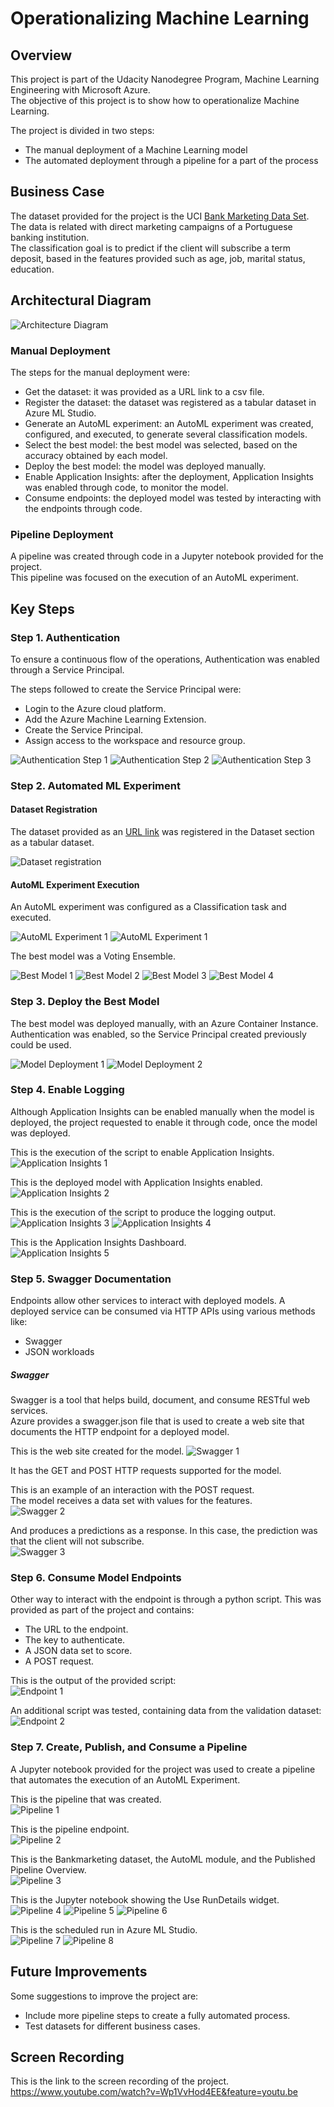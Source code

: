 # Operationalizing Machine Learning

## Overview
This project is part of the Udacity Nanodegree Program, Machine Learning Engineering with Microsoft Azure.  
The objective of this project is to show how to operationalize Machine Learning.  

The project is divided in two steps:  
* The manual deployment of a Machine Learning model
* The automated deployment through a pipeline for a part of the process




## Business Case
The dataset provided for the project is the UCI [Bank Marketing Data Set](https://archive.ics.uci.edu/ml/datasets/Bank+Marketing).  
The data is related with direct marketing campaigns of a Portuguese banking institution.  
The classification goal is to predict if the client will subscribe a term deposit, based in the features provided such as age, job, marital status, education.  





## Architectural Diagram

![Architecture Diagram](images/Architecture_Diagram.png)


### Manual Deployment
The steps for the manual deployment were:  
* Get the dataset: it was provided as a URL link to a csv file.  
* Register the dataset: the dataset was registered as a tabular dataset in Azure ML Studio.  
* Generate an AutoML experiment: an AutoML experiment was created, configured, and executed, to generate several classification models.  
* Select the best model: the best model was selected, based on the accuracy obtained by each model.  
* Deploy the best model: the model was deployed manually.  
* Enable Application Insights: after the deployment, Application Insights was enabled through code, to monitor the model.  
* Consume endpoints: the deployed model was tested by interacting with the endpoints through code.  


### Pipeline Deployment
A pipeline was created through code in a Jupyter notebook provided for the project.  
This pipeline was focused on the execution of an AutoML experiment.  





## Key Steps

### Step 1. Authentication
To ensure a continuous flow of the operations, Authentication was enabled through a Service Principal.  

The steps followed to create the Service Principal were:  
* Login to the Azure cloud platform.  
* Add the Azure Machine Learning Extension.  
* Create the Service Principal.  
* Assign access to the workspace and resource group.  

![Authentication Step 1](images/1.%20Authentication/1_Create_Service_Principal.png)
![Authentication Step 2](images/1.%20Authentication/2_Get_objectid.png)
![Authentication Step 3](images/1.%20Authentication/3_Assign_sp.png)


### Step 2. Automated ML Experiment

#### Dataset Registration
The dataset provided as an [URL link](https://automlsamplenotebookdata.blob.core.windows.net/automl-sample-notebook-data/bankmarketing_train.csv) was registered in the Dataset section as a tabular dataset.  

![Dataset registration](images/2.%20AutoML%20Experiment/1_BankMarketing_Dataset.png)


#### AutoML Experiment Execution
An AutoML experiment was configured as a Classification task and executed.  

![AutoML Experiment 1](images/2.%20AutoML%20Experiment/2_Completed_Experiment_1.png)
![AutoML Experiment 1](images/2.%20AutoML%20Experiment/2_Completed_Experiment_2.png)


The best model was a Voting Ensemble.  

![Best Model 1](images/2.%20AutoML%20Experiment/3_Best_Model_1.png)
![Best Model 2](images/2.%20AutoML%20Experiment/3_Best_Model_2.png)
![Best Model 3](images/2.%20AutoML%20Experiment/3_Best_Model_3.png)
![Best Model 4](images/2.%20AutoML%20Experiment/3_Best_Model_4.png)


### Step 3. Deploy the Best Model
The best model was deployed manually, with an Azure Container Instance. Authentication was enabled, so the Service Principal created previously could be used.  

![Model Deployment 1](images/3.%20Deploy%20Model/1_Deploy_Model.png)
![Model Deployment 2](images/3.%20Deploy%20Model/2_Deploy_Model.png)


### Step 4. Enable Logging
Although Application Insights can be enabled manually when the model is deployed, the project requested to enable it through code, once the model was deployed.  

This is the execution of the script to enable Application Insights.  
![Application Insights 1](images/4.%20Enable%20Login/2_Run_enable_script.png)

This is the deployed model with Application Insights enabled.  
![Application Insights 2](images/4.%20Enable%20Login/3_AppInsights_Enabled.png)

This is the execution of the script to produce the logging output.  
![Application Insights 3](images/4.%20Enable%20Login/4_Logs_1.png)
![Application Insights 4](images/4.%20Enable%20Login/5_Logs_2.png)

This is the Application Insights Dashboard.  
![Application Insights 5](images/4.%20Enable%20Login/6_Application_Insights.png)


### Step 5. Swagger Documentation
Endpoints allow other services to interact with deployed models. A deployed service can be consumed via HTTP APIs using various methods like:  
* Swagger
* JSON workloads


##### Swagger
Swagger is a tool that helps build, document, and consume RESTful web services.  
Azure provides a swagger.json file that is used to create a web site that documents the HTTP endpoint for a deployed model.  

This is the web site created for the model.
![Swagger 1](images/5.%20Swagger/1_model.png)

It has the GET and POST HTTP requests supported for the model.

This is an example of an interaction with the POST request.  
The model receives a data set with values for the features.  
![Swagger 2](images/5.%20Swagger/2_model_response_1.png)

And produces a predictions as a response. In this case, the prediction was that the client will not subscribe.  
![Swagger 3](images/5.%20Swagger/2_model_response_2.png)


### Step 6. Consume Model Endpoints
Other way to interact with the endpoint is through a python script. This was provided as part of the project and contains:  
* The URL to the endpoint.  
* The key to authenticate.  
* A JSON data set to score.  
* A POST request.  

This is the output of the provided script:  
![Endpoint 1](images/6.%20Consume%20Endpoints/1_Results.png)

An additional script was tested, containing data from the validation dataset:  
![Endpoint 2](images/6.%20Consume%20Endpoints/2_Results_val.png)


### Step 7. Create, Publish, and Consume a Pipeline
A Jupyter notebook provided for the project was used to create a pipeline that automates the execution of an AutoML Experiment.  

This is the pipeline that was created.  
![Pipeline 1](images/7.%20Pipeline/1_Pipeline_creation.png)

This is the pipeline endpoint.  
![Pipeline 2](images/7.%20Pipeline/2_Pipeline_endpoint.png)

This is the Bankmarketing dataset, the AutoML module, and the Published Pipeline Overview.  
![Pipeline 3](images/7.%20Pipeline/3_Dataset_and_AutoML_model.png)

This is the Jupyter notebook showing the Use RunDetails widget.  
![Pipeline 4](images/7.%20Pipeline/4_Pipeline_run.png)
![Pipeline 5](images/7.%20Pipeline/4_Pipeline_run_2.png)
![Pipeline 6](images/7.%20Pipeline/4_Pipeline_run_3.png)

This is the scheduled run in Azure ML Studio.  
![Pipeline 7](images/7.%20Pipeline/5_Pipeline_completion.png)
![Pipeline 8](images/7.%20Pipeline/6_Pipeline_completion.png)





## Future Improvements
Some suggestions to improve the project are:  
* Include more pipeline steps to create a fully automated process.  
* Test datasets for different business cases.  



## Screen Recording
This is the link to the screen recording of the project.  
https://www.youtube.com/watch?v=Wp1VvHod4EE&feature=youtu.be

